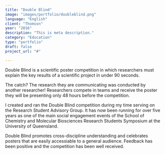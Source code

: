 ```yaml
---
title: "Double Blind"
image: "images/portfolio/doubleblind.png"
language: "English"
client: "Thomson"
year: "2016"
description: "This is meta description."
category: "Education"
type: "portfolio"
draft: false
project_url: "#"

---
```


Double Blind is a scientific poster competition in which researchers must explain the key results of a scientific project in under 90 seconds.

The catch? The research they are communicating was conducted by another researcher! Researchers compete in teams and receive the poster they will be presenting only 48 hours before the competition.

I created and ran the Double Blind competition during my time serving on the Research Student Advisory Group. It has now been running for over five years as one of the main social engagement events of the School of Chemistry and Molecular Biosciences Research Students Symposium at the University of Queensland.

Double Blind promotes cross-discipline understanding and celebrates posters that are easily accessiable to a general audience. Feedback has been positive and the competition has been well received.
